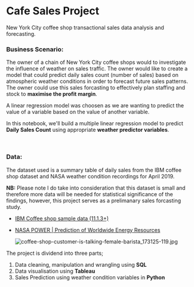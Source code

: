 # Cafe Sales Project
New York City coffee shop transactional sales data analysis and forecasting.


### Business Scenario:
The owner of a chain of New York City coffee shops would to investigate the influence of weather on sales traffic. The owner would like to create a model that could predict daily sales count (number of sales) based on atmospheric weather conditions in order to forecast future sales patterns. The owner could use this sales forcasting to effectively plan staffing and stock to **maximise the profit margin**.

A linear regression model was choosen as we are wanting to predict the value of a variable based on the value of another variable.

In this notebook, we'll build a multiple linear regression model to predict **Daily Sales Count** using appropriate **weather predictor variables**.

<br>

### Data:
The dataset used is a summary table of daily sales from the IBM coffee shop dataset and NASA weather condition recordings for April 2019.

**NB:** Please note I do take into consideration that this dataset is small and therefore more data will be needed for statistical significance of the findings, however, this project serves as a prelimanary sales forcasting study.

- [IBM Coffee shop sample data (11.1.3+)](https://community.ibm.com/community/user/businessanalytics/blogs/steven-macko/2019/07/12/beanie-coffee-1113)
- [NASA POWER | Prediction of Worldwide Energy Resources](https://power.larc.nasa.gov)


   ![coffee-shop-customer-is-talking-female-barista_173125-119.jpg](attachment:b00d4c94-d170-4fbd-9fef-c64c49d07e5f.jpg)


The project is dividend into three parts;
  1. Data cleaning, manipulation and wrangling using **SQL**
  2. Data visualisation using **Tableau**
  3. Sales Prediction using weather condition variables in **Python**
